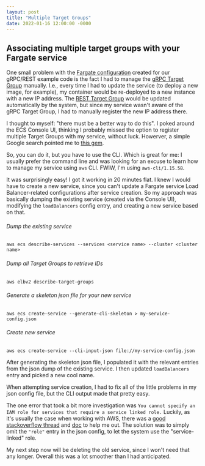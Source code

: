 ```yaml
---
layout: post
title: "Multiple Target Groups"
date: 2022-01-16 12:00:00 -0000
---
```


## Associating multiple target groups with your Fargate service

One small problem with the [Fargate configuration](/2022/01/06/fargate.html)
created for our gRPC/REST example code is the fact I had to manage the
[gRPC Target Group](/2022/01/15/expose-grpc.html#target-group) manually. I.e., every time I
had to update the service (to deploy a new image, for example), my container
would be re-deployed to a new instance with a new IP address. The
[REST Target Group](/2022/01/06/fargate.html#target-group) would be updated
automatically by the system, but since my service wasn't aware of the gRPC Target
Group, I had to manually register the new IP address there.

I thought to myself: "there must be a better way to do this". I poked around the
ECS Console UI, thinking I probably missed the option to register multiple Target
Groups with my service, without luck. Howerver, a simple Google search pointed me
to [this gem](https://docs.aws.amazon.com/AmazonECS/latest/developerguide/register-multiple-targetgroups.html).

So, you can do it, but you have to use the CLI. Which is great for me: I
usually prefer the command line and was looking for an excuse to learn how to
manage my service using `aws` CLI. FWIW, I'm using `aws-cli/1.15.58`.

It was surprisingly easy! I got it working in 20 minutes flat. I knew I would have
to create a new service, since you can't update a Fargate service Load
Balancer-related configurations after service creation. So my approach was
basically dumping the existing service (created via the Console UI), modifying
the `loadBalancers` config entry, and creating a new service
based on that.

###### Dump the existing service

```
aws ecs describe-services --services <service name> --cluster <cluster name>
```

###### Dump all Target Groups to retrieve IDs

```
aws elbv2 describe-target-groups
```

###### Generate a skeleton json file for your new service

```
aws ecs create-service --generate-cli-skeleton > my-service-config.json
```

###### Create new service

```
aws ecs create-service --cli-input-json file://my-service-config.json
```

After generating the skeleton json file, I populated it with the relevant entries
from the json dump of the existing service. I then updated `loadBalancers` entry
and picked a new cool name.

When attempting service creation, I had to fix all of the little problems in my
json config file, but the CLI output made that pretty easy.

The one error that took a bit more investigation was `You cannot specify an IAM
role for services that require a service linked role.` Luckily, as it's usually
the case when working with AWS, there was a [good stackoverflow thread](https://stackoverflow.com/questions/50536577/ecs-cli-you-cannot-specify-an-iam-role-for-services-that-require-a-service-lin)
and [doc](https://docs.aws.amazon.com/AmazonECS/latest/developerguide/using-service-linked-roles.html)
to help me out. The solution was to simply omit the `"role"` entry in the json
config, to let the system use the "service-linked" role. 

My next step now will be deleting the old service, since I won't need that any
longer. Overall this was a lot smoother than I had anticipated.
